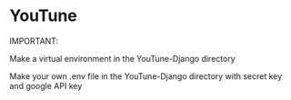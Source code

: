 # YouTune

IMPORTANT:

Make a virtual environment in the YouTune-Django directory

Make your own .env file in the YouTune-Django directory with secret key and google API key
